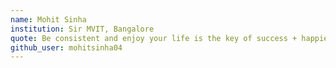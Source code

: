 ```yaml
---
name: Mohit Sinha
institution: Sir MVIT, Bangalore
quote: Be consistent and enjoy your life is the key of success + happieness
github_user: mohitsinha04
---
```

